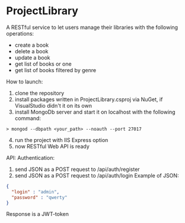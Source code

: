 # ProjectLibrary

A RESTful service to let users manage their libraries with the following operations:
- create a book
- delete a book
- update a book
- get list of books or one
- get list of books filtered by genre

How to launch:
1) clone the repository
2) install packages written in ProjectLibrary.csproj via NuGet, if VisualStudio didn't it on its own
3) install MongoDb server and start it on localhost with the following command: 
```
> mongod --dbpath <your_path> --noauth --port 27017
```
4) run the project with IIS Express option
5) now RESTful Web API is ready

API:
Authentication:
1) send JSON as a POST request to /api/auth/register 
2) send JSON as a POST request to /api/auth/login
Example of JSON:
```json
{
  "login" : "admin",
  "password" : "qwerty"
}
```
Response is a JWT-token
